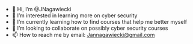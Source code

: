 - 👋 Hi, I’m @JNagawiecki
- 👀 I’m interested in learning more on cyber security
- 🌱 I’m currently learning how to find courses that help me better myself
- 💞️ I’m looking to collaborate on possibly cyber security courses
- 📫 How to reach me by email: Jannagawiecki@gmail.com

<!---
JNagawiecki/JNagawiecki is a ✨ special ✨ repository because its `README.md` (this file) appears on your GitHub profile.
You can click the Preview link to take a look at your changes.
--->
